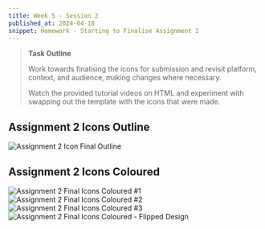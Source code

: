 ```yaml
---
title: Week 5 - Session 2
published_at: 2024-04-18
snippet: Homework - Starting to Finalise Assignment 2
---
```

> **Task Outline**
>
> Work towards finalising the icons for submission and revisit platform, context, and audience, making changes where necessary.
>
> Watch the provided tutorial videos on HTML and experiment with swapping out the template with the icons that were made.

## Assignment 2 Icons Outline
![Assignment 2 Icon Final Outline](/W6ICONS/AT2-01.jpg)

## Assignment 2 Icons Coloured
![Assignment 2 Final Icons Coloured #1](/W6ICONS/AT2-02.jpg)
![Assignment 2 Final Icons Coloured #2](/W6ICONS/AT2-03.jpg)
![Assignment 2 Final Icons Coloured #3](/W6ICONS/AT2-04.jpg)
![Assignment 2 Final Icons Coloured - Flipped Design](/W6ICONS/AT2-05.jpg)
